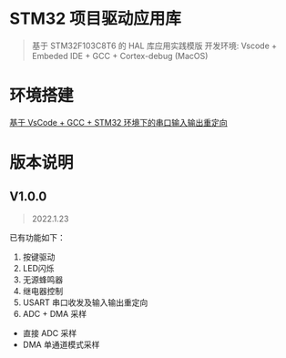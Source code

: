 # STM32 项目驱动应用库
> 基于 STM32F103C8T6 的 HAL 库应用实践模版
> 开发环境: Vscode + Embeded IDE + GCC + Cortex-debug (MacOS)

# 环境搭建

[基于 VsCode + GCC + STM32 环境下的串口输入输出重定向](https://suroy.cn/embeded/serial-port-inputoutput-redirection-based-on-vscode-gcc-stm32-environment.html)


# 版本说明

## V1.0.0
> 2022.1.23 

已有功能如下：

1. 按键驱动
2. LED闪烁
3. 无源蜂鸣器
4. 继电器控制
5. USART 串口收发及输入输出重定向
6. ADC + DMA 采样
  + 直接 ADC 采样
  + DMA 单通道模式采样 